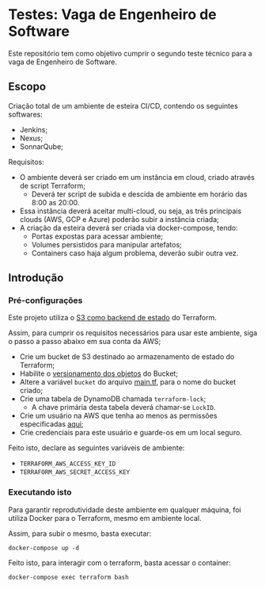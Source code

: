 # Testes: Vaga de Engenheiro de Software

Este repositório tem como objetivo cumprir o segundo teste técnico para a vaga de Engenheiro de Software.

## Escopo

Criação total de um ambiente de esteira CI/CD, contendo os seguintes softwares:

* Jenkins;
* Nexus;
* SonnarQube;

Requisitos:

* O ambiente deverá ser criado em um instância em cloud, criado através de script Terraform;
  * Deverá ter script de subida e descida de ambiente em horário das 8:00 as 20:00.
* Essa instância deverá aceitar multi-cloud, ou seja, as três principais clouds (AWS, GCP e Azure) poderão subir a instância criada;
* A criação da esteira deverá ser criada via docker-compose, tendo:
  * Portas expostas para acessar ambiente;
  * Volumes persistidos para manipular artefatos;
  * Containers caso haja algum problema, deverão subir outra vez.

## Introdução

### Pré-configurações

Este projeto utiliza o [S3 como backend de estado](https://www.terraform.io/docs/backends/types/s3.html) do Terraform.

Assim, para cumprir os requisitos necessários para usar este ambiente, siga o passo a passo abaixo em sua conta da AWS;

* Crie um bucket de S3 destinado ao armazenamento de estado do Terraform;
* Habilite o [versionamento dos objetos](https://docs.aws.amazon.com/AmazonS3/latest/user-guide/enable-versioning.html) do Bucket;
* Altere a variável `bucket` do arquivo [main.tf](main.tf), para o nome do bucket criado;
* Crie uma tabela de DynamoDB chamada `terraform-lock`;
  * A chave primária desta tabela deverá chamar-se `LockID`.
* Crie um usuário na AWS que tenha ao menos as permissões especificadas [aqui](https://www.terraform.io/docs/backends/types/s3.html);
* Crie credenciais para este usuário e guarde-os em um local seguro.

Feito isto, declare as seguintes variáveis de ambiente:

- `TERRAFORM_AWS_ACCESS_KEY_ID`
- `TERRAFORM_AWS_SECRET_ACCESS_KEY`

### Executando isto

Para garantir reprodutividade deste ambiente em qualquer máquina, foi utiliza Docker para o Terraform, mesmo em ambiente local.

Assim, para subir o mesmo, basta executar:

`docker-compose up -d`


Feito isto, para interagir com o terraform, basta acessar o container:

`docker-compose exec terraform bash`
